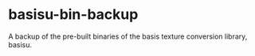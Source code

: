 # basisu-bin-backup
A backup of the pre-built binaries of the basis texture conversion library, basisu.

